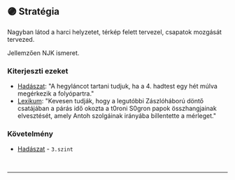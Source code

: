 ## 🟣 Stratégia

Nagyban látod a harci helyzetet, térkép felett tervezel, csapatok mozgását tervezed.

Jellemzően NJK ismeret.

### Kiterjeszti ezeket

- [Hadászat](../kepzettsegek.primer.altalanos/hadaszat.md): "A hegyláncot tartani tudjuk, ha a 4. hadtest egy hét múlva megérkezik a folyópartra."
- [Lexikum](../kepzettsegek.szekunder/lexikum.md): "Kevesen tudják, hogy a legutóbbi Zászlóháború döntő csatájában a párás idő okozta a t0roni S0gron papok összhangjainak elvesztését, amely Antoh szolgáinak irányába billentette a mérleget."

### Követelmény

- [Hadászat](../kepzettsegek.primer.altalanos/hadaszat.md) - `3.szint`

<br />

---
